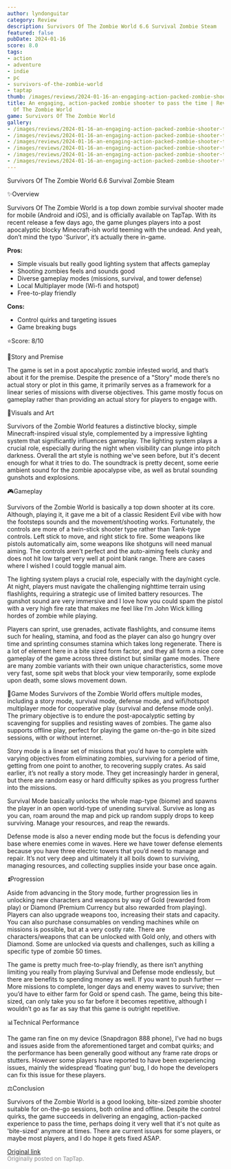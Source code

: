 ```yaml
---
author: lyndonguitar
category: Review
description: Survivors Of The Zombie World 6.6 Survival Zombie Steam
featured: false
pubDate: 2024-01-16
score: 8.0
tags:
- action
- adventure
- indie
- pc
- survivors-of-the-zombie-world
- taptap
thumb: /images/reviews/2024-01-16-an-engaging-action-packed-zombie-shooter-to-pass-the-time--review---survivors-of-the-zomb-0.avif
title: An engaging, action-packed zombie shooter to pass the time | Review - Survivors
  Of The Zombie World
game: Survivors Of The Zombie World
gallery:
- /images/reviews/2024-01-16-an-engaging-action-packed-zombie-shooter-to-pass-the-time--review---survivors-of-the-zomb-0.avif
- /images/reviews/2024-01-16-an-engaging-action-packed-zombie-shooter-to-pass-the-time--review---survivors-of-the-zomb-1.avif
- /images/reviews/2024-01-16-an-engaging-action-packed-zombie-shooter-to-pass-the-time--review---survivors-of-the-zomb-2.avif
- /images/reviews/2024-01-16-an-engaging-action-packed-zombie-shooter-to-pass-the-time--review---survivors-of-the-zomb-3.avif
- /images/reviews/2024-01-16-an-engaging-action-packed-zombie-shooter-to-pass-the-time--review---survivors-of-the-zomb-4.avif
- /images/reviews/2024-01-16-an-engaging-action-packed-zombie-shooter-to-pass-the-time--review---survivors-of-the-zomb-5.avif
---
```

Survivors Of The Zombie World
6.6
Survival
Zombie
Steam

✨Overview

Survivors Of The Zombie World is a top down zombie survival shooter made for mobile (Android and iOS), and is officially available on TapTap. With its recent release a few days ago, the game plunges players into a post apocalyptic blocky Minecraft-ish world teeming with the undead. And yeah, don’t mind the typo 'Surivor', it’s actually there in-game.


**Pros:**
- Simple visuals but really good lighting system that affects gameplay
- Shooting zombies feels and sounds good
- Diverse gameplay modes (missions, survival, and tower defense)
- Local Multiplayer mode (Wi-fi and hotspot)
- Free-to-play friendly



**Cons:**
- Control quirks and targeting issues
- Game breaking bugs


⭐️Score: 8/10

📖Story and Premise

The game is set in a post apocalyptic zombie infested world, and that’s about it for the premise. Despite the presence of a "Story" mode there’s no actual story or plot in this game, it primarily serves as a framework for a linear series of missions with diverse objectives. This game mostly focus on gameplay rather than providing an actual story for players to engage with.

🎨Visuals and Art

Survivors of the Zombie World features a distinctive blocky, simple Minecraft-inspired visual style, complemented by a impressive lighting system that significantly influences gameplay. The lighting system plays a crucial role, especially during the night when visibility can plunge into pitch darkness. Overall the art style is nothing we've seen before, but it's decent enough for what it tries to do. The soundtrack is pretty decent, some eerie ambient sound for the zombie apocalypse vibe, as well as brutal sounding gunshots and explosions.

🎮Gameplay

Survivors of the Zombie World is basically a top down shooter at its core. Although, playing it, it gave me a bit of a classic Resident Evil vibe with how the footsteps sounds and the movement/shooting works. Fortunately, the controls are more of a twin-stick shooter type rather than Tank-type controls. Left stick to move, and right stick to fire. Some weapons like pistols automatically aim, some weapons like shotguns will need manual aiming. The controls aren’t perfect and the auto-aiming feels clunky and does not hit low target very well at point blank range. There are cases where I wished I could toggle manual aim.

The lighting system plays a crucial role, especially with the day/night cycle. At night, players must navigate the challenging nighttime terrain using flashlights, requiring a strategic use of limited battery resources. The gunshot sound are very immersive and I love how you could spam the pistol with a very high fire rate that makes me feel like I’m John Wick killing hordes of zombie while playing.

Players can sprint, use grenades, activate flashlights, and consume items such for healing, stamina, and food as the player can also go hungry over time and sprinting consumes stamina which takes long regenerate. There is a lot of element here in a bite sized form factor, and they all form a nice core gameplay of the game across three distinct but similar game modes.  There are many zombie variants with their own unique characteristics, some move very fast, some spit webs that block your view temporarily, some explode upon death, some slows movement down.

📜Game Modes
Survivors of the Zombie World offers multiple modes, including a story mode, survival mode, defense mode, and wifi/hotspot multiplayer mode for cooperative play (survival and defense mode only). The primary objective is to endure the post-apocalyptic setting by scavenging for supplies and resisting waves of zombies. The game also supports offline play, perfect for playing the game on-the-go in bite sized sessions, with or without internet.

Story mode is a linear set of missions that you'd have to complete with varying objectives from eliminating zombies, surviving for a period of time, getting from one point to another, to recovering supply crates. As said earlier, it’s not really a story mode.  They get increasingly harder in general, but there are random easy or hard difficulty spikes as you progress further into the missions.

Survival Mode basically unlocks the whole map-type (biome) and spawns the player in an open world-type of unending survival. Survive as long as you can, roam around the map and pick up random supply drops to keep surviving. Manage your resources, and reap the rewards.

Defense mode is also a never ending mode but the focus is defending your base where enemies come in waves. Here we have tower defense elements because you have three electric towers that you’d need to manage and repair. It’s not very deep and ultimately it all boils down to surviving, managing resources, and collecting supplies inside your base once again.

⏫Progression

Aside from advancing in the Story mode, further progression lies in unlocking new characters and weapons by way of Gold (rewarded from play) or Diamond (Premium Currency but also rewarded from playing). Players can also upgrade weapons too, increasing their stats and capacity. You can also purchase consumables on vending machines while on missions is possible, but at a very costly rate. There are characters/weapons that can be unlocked with Gold only, and others with Diamond. Some are unlocked via quests and challenges, such as killing a specific type of zombie 50 times.

The game is pretty much free-to-play friendly, as there isn’t anything limiting you really from playing Survival and Defense mode endlessly, but there are benefits to spending money as well. If you want to push further — More missions to complete, longer days and enemy waves to survive; then you’d have to either farm for Gold or spend cash. The game, being this bite-sized, can only take you so far before it becomes repetitive, although I wouldn’t go as far as say that this game is outright repetitive.

📊Technical Performance

The game ran fine on my device (Snapdragon 888 phone), I’ve had no bugs and issues aside from the aforementioned target and combat quirks; and the performance has been generally good without any frame rate drops or stutters. However some players have reported to have been experiencing issues, mainly the widespread ‘floating gun’ bug, I do hope the developers can fix this issue for these players.

⚖️Conclusion

Survivors of the Zombie World is a good looking, bite-sized zombie shooter suitable for on-the-go sessions, both online and offline. Despite the control quirks, the game succeeds in delivering an engaging, action-packed experience to pass the time, perhaps doing it very well that it's not quite as 'bite-sized' anymore at times. There are current issues for some players, or maybe most players, and I do hope it gets fixed ASAP.

[Original link](https://www.taptap.io/post/6827502)<br><span style="font-size: 0.95em; color: #888;">Originally posted on TapTap.</span>